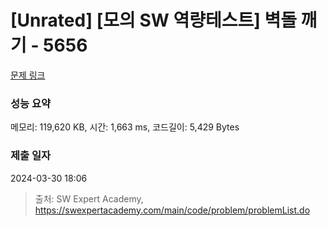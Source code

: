# [Unrated] [모의 SW 역량테스트] 벽돌 깨기 - 5656 

[문제 링크](https://swexpertacademy.com/main/code/problem/problemDetail.do?contestProbId=AWXRQm6qfL0DFAUo) 

### 성능 요약

메모리: 119,620 KB, 시간: 1,663 ms, 코드길이: 5,429 Bytes

### 제출 일자

2024-03-30 18:06



> 출처: SW Expert Academy, https://swexpertacademy.com/main/code/problem/problemList.do